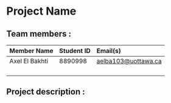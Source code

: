 # Project Name

## Team members :

| **Member Name**           | **Student ID** | **Email(s)**                  |
| :------------------------ | :------------- | :-----------------------------|
| Axel El Bakhti            | 8890998        | aelba103@uottawa.ca           |
|                           |                |                               |
|                           |                |                               |
|                           |                |                               |
|                           |                |                               |

## Project description :
